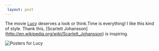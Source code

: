 ```yaml
---
 layout: post
---
```


The movie [Lucy](http://www.imdb.com/title/tt2872732/) deserves a look or think.Time is everything! I like this kind of style. Thank this, [Scarlett Johansson] (http://en.wikipedia.org/wiki/Scarlett_Johansson) is inspiring.

![Posters for Lucy]({{site.url}}/assets/lucy.jpg)